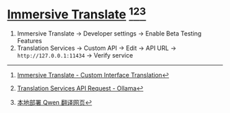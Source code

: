 # [Immersive Translate](https://immersivetranslate.com/) [^1][^2][^3]

1. Immersive Translate → Developer settings → Enable Beta Testing Features
2. Translation Services → Custom API → Edit → API URL → `http://127.0.0.1:11434` → Verify service

[^1]: [Immersive Translate - Custom Interface Translation](https://immersivetranslate.com/en/docs/services/custom/)
[^2]: [Translation Services API Request - Ollama](https://immersivetranslate.com/en/docs/services/ai/#ollama)
[^3]: [本地部署 Qwen 翻译网页](https://lionad.art/articles/local-translator)